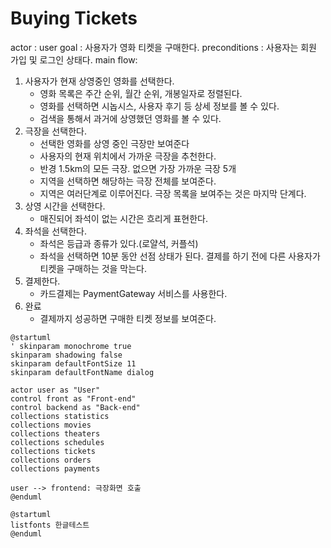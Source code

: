 # Buying Tickets

actor : user
goal : 사용자가 영화 티켓을 구매한다.
preconditions : 사용자는 회원 가입 및 로그인 상태다.
main flow:

1. 사용자가 현재 상영중인 영화를 선택한다.
    - 영화 목록은 주간 순위, 월간 순위, 개봉일자로 정렬된다.
    - 영화를 선택하면 시놉시스, 사용자 후기 등 상세 정보를 볼 수 있다.
    - 검색을 통해서 과거에 상영했던 영화를 볼 수 있다.
2. 극장을 선택한다.
    - 선택한 영화를 상영 중인 극장만 보여준다
    - 사용자의 현재 위치에서 가까운 극장을 추천한다.
    - 반경 1.5km의 모든 극장. 없으면 가장 가까운 극장 5개
    - 지역을 선택하면 해당하는 극장 전체를 보여준다.
    - 지역은 여러단계로 이루어진다. 극장 목록을 보여주는 것은 마지막 단계다.
3. 상영 시간을 선택한다.
    - 매진되어 좌석이 없는 시간은 흐리게 표현한다.
4. 좌석을 선택한다.
    - 좌석은 등급과 종류가 있다.(로얄석, 커플석)
    - 좌석을 선택하면 10분 동안 선점 상태가 된다. 결제를 하기 전에 다른 사용자가 티켓을 구매하는 것을 막는다.
5. 결제한다.
    - 카드결제는 PaymentGateway 서비스를 사용한다.
6. 완료
    - 결제까지 성공하면 구매한 티켓 정보를 보여준다.

```plantuml
@startuml
' skinparam monochrome true
skinparam shadowing false
skinparam defaultFontSize 11
skinparam defaultFontName dialog

actor user as "User"
control front as "Front-end"
control backend as "Back-end"
collections statistics
collections movies
collections theaters
collections schedules
collections tickets
collections orders
collections payments

user --> frontend: 극장화면 호출
@enduml
```

```plantuml
@startuml
listfonts 한글테스트
@enduml
```
